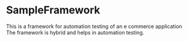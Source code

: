 # SampleFramework
This is a framework for automation testing of an e commerce application
The framework is hybrid and helps in automation testing.
